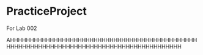 # PracticeProject
For Lab 002

AHHHHHHHHHHHHHHHHHHHHHHHHHHHHHHHHHHHHHHHHHHHHHHHHHHHHHHHHHHHHHHHHHHHHHHHHHHHHHHHHHHHHHHHHHHH
